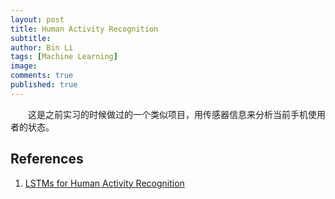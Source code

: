 ```yaml
---
layout: post
title: Human Activity Recognition
subtitle:
author: Bin Li
tags: [Machine Learning]
image: 
comments: true
published: true
---
```


　　这是之前实习的时候做过的一个类似项目，用传感器信息来分析当前手机使用者的状态。

## References
1. [LSTMs for Human Activity Recognition](https://github.com/guillaume-chevalier/LSTM-Human-Activity-Recognition)
